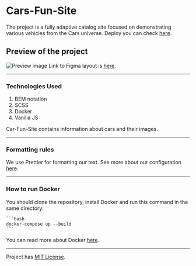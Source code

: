 # Cars-Fun-Site

The project is a fully adaptive catalog site focused on demonstrating various vehicles from the Cars universe. Deploy you can check [here](https://frontgr.github.io/Cars-Fun-Site/).

## Preview of the project

![Preview image](src/images/assets/main_page_screen.jpg)
Link to Figma layout is [here](https://www.figma.com/file/ol0x9Z5dX0ieiRWCvPva4T/Cars.-Fun-Site?type=design&node-id=1%3A1000&mode=design&t=7tHvCBJEXAwLnWIi-1).

---

### Technologies Used

1. BEM notation
2. SCSS
3. Docker
4. Vanilia JS

Car-Fun-Site contains information about cars and their images.

---

### Formatting rules

We use Prettier for formatting our text. See more about our configuration [here](https://frontgr.github.io/docs/prettierrc/prettierrc/).

---

### How to run Docker

You should clone the repository, install Docker and run this command in the same directory:

    ```bash
    docker-compose up --build
    ```

You can read more about Docker [here](https://frontgr.github.io/docs/docker/docker/).

---

Project has [MIT License](https://github.com/frontgr/Cars-Fun-Site/blob/main/LICENSE).

